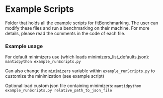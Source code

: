 # Example Scripts

Folder that holds all the example scripts for fitBenchmarking. The user can modify these files and run a benchmarking on their machine. For more details, please read the comments in the code of each file.

### Example usage

For default minimizers use (which loads minimizers_list_defaults.json):
`mantidpython example_runScripts.py`

Can also change the `minimizers` variable within `example_runScripts.py` to customize the minimization (see example script)

Optional load custom json file containing minimizers:
`mantidpython example_runScripts.py relative_path_to_json_file`

